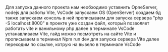 Для запуска данного проекта нам необходимо уставнить OpneServer, nodejs для работы Vite, VsCode 
запускаем  OS (OpenServer) создаем бд
также запускаем консоль в ней прописываем для запуска сервера "php -S localhost:8000"
в проекте уже создан файл, который позволяет работать vite и ванильному php
далее в терминале VsCode устанавливаем Vite, гайд можно посмотреть на сайте Vite и прописываем в терминал  Npm run dev для запуска сервера Vite
далее переходим по ссылке, котрую на вывело в терминале VsCode
